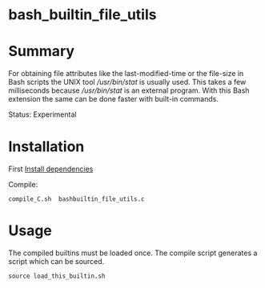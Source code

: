 # bash_builtin_file_utils

# Summary

For obtaining file attributes like the last-modified-time or the file-size in Bash scripts the UNIX tool
*/usr/bin/stat* is usually used.  This takes a few milliseconds because */usr/bin/stat* is an
external program. With this Bash extension the same can be done faster with  built-in commands.

Status: Experimental




# Installation

First [Install dependencies](./INSTALL_DEPENDENCIES.md)

Compile:

    compile_C.sh  bashbuiltin_file_utils.c

# Usage

The compiled builtins must be loaded once.
The compile script generates  a script which can be sourced.

    source load_this_builtin.sh
